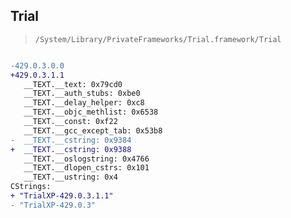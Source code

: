 ## Trial

> `/System/Library/PrivateFrameworks/Trial.framework/Trial`

```diff

-429.0.3.0.0
+429.0.3.1.1
   __TEXT.__text: 0x79cd0
   __TEXT.__auth_stubs: 0xbe0
   __TEXT.__delay_helper: 0xc8
   __TEXT.__objc_methlist: 0x6538
   __TEXT.__const: 0xf22
   __TEXT.__gcc_except_tab: 0x53b8
-  __TEXT.__cstring: 0x9384
+  __TEXT.__cstring: 0x9388
   __TEXT.__oslogstring: 0x4766
   __TEXT.__dlopen_cstrs: 0x101
   __TEXT.__ustring: 0x4
CStrings:
+ "TrialXP-429.0.3.1.1"
- "TrialXP-429.0.3"

```
